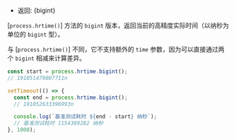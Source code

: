 <!-- YAML
added: v10.7.0
-->

* 返回: {bigint}

[`process.hrtime()`] 方法的 `bigint` 版本，返回当前的高精度实际时间（以纳秒为单位的 `bigint` 型）。

与 [`process.hrtime()`] 不同，它不支持额外的 `time` 参数，因为可以直接通过两个 `bigint` 相减来计算差异。

```js
const start = process.hrtime.bigint();
// 191051479007711n

setTimeout(() => {
  const end = process.hrtime.bigint();
  // 191052633396993n

  console.log(`基准测试耗时 ${end - start} 纳秒`);
  // 基准测试耗时 1154389282 纳秒
}, 1000);
```

